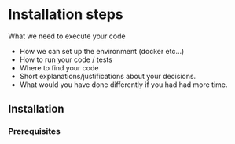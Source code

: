 Installation steps
==================
What we need to execute your code
- How we can set up the environment (docker etc…)
- How to run your code / tests
- Where to find your code
- Short explanations/justifications about your decisions.
- What would you have done differently if you had had more time.

## Installation
### Prerequisites
